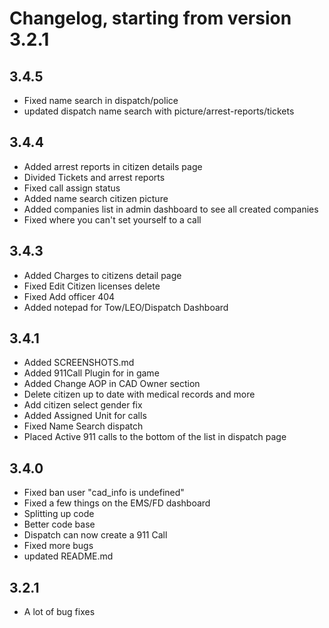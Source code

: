 # Changelog, starting from version 3.2.1

## 3.4.5

- Fixed name search in dispatch/police
- updated dispatch name search with picture/arrest-reports/tickets

## 3.4.4

- Added arrest reports in citizen details page
- Divided Tickets and arrest reports
- Fixed call assign status
- Added name search citizen picture
- Added companies list in admin dashboard to see all created companies
- Fixed where you can't set yourself to a call

## 3.4.3

- Added Charges to citizens detail page
- Fixed Edit Citizen licenses delete
- Fixed Add officer 404
- Added notepad for Tow/LEO/Dispatch Dashboard

## 3.4.1

- Added SCREENSHOTS.md
- Added 911Call Plugin for in game
- Added Change AOP in CAD Owner section
- Delete citizen up to date with medical records and more
- Add citizen select gender fix
- Added Assigned Unit for calls
- Fixed Name Search dispatch
- Placed Active 911 calls to the bottom of the list in dispatch page

## 3.4.0

- Fixed ban user "cad_info is undefined"
- Fixed a few things on the EMS/FD dashboard
- Splitting up code
- Better code base
- Dispatch can now create a 911 Call
- Fixed more bugs
- updated README.md

## 3.2.1

- A lot of bug fixes
